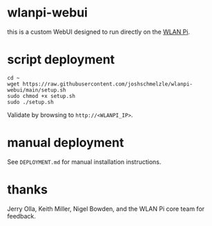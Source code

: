# wlanpi-webui

this is a custom WebUI designed to run directly on the [WLAN Pi](https://github.com/WLAN-Pi).

# script deployment

```
cd ~
wget https://raw.githubusercontent.com/joshschmelzle/wlanpi-webui/main/setup.sh
sudo chmod +x setup.sh
sudo ./setup.sh
```

Validate by browsing to `http://<WLANPI_IP>`.

# manual deployment

See `DEPLOYMENT.md` for manual installation instructions.

# thanks

Jerry Olla, Keith Miller, Nigel Bowden, and the WLAN Pi core team for feedback.
